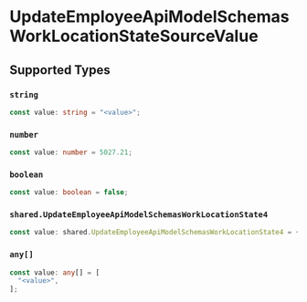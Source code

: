 # UpdateEmployeeApiModelSchemasWorkLocationStateSourceValue


## Supported Types

### `string`

```typescript
const value: string = "<value>";
```

### `number`

```typescript
const value: number = 5027.21;
```

### `boolean`

```typescript
const value: boolean = false;
```

### `shared.UpdateEmployeeApiModelSchemasWorkLocationState4`

```typescript
const value: shared.UpdateEmployeeApiModelSchemasWorkLocationState4 = {};
```

### `any[]`

```typescript
const value: any[] = [
  "<value>",
];
```

